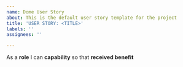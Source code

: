 ```yaml
---
name: Dome User Story
about: This is the default user story template for the project
title: 'USER STORY: <TITLE>'
labels: ''
assignees: ''

---
```


As a **role** I can **capability** so that **received benefit**
